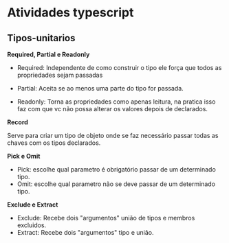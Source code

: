 # Atividades typescript

## Tipos-unitarios

**Required, Partial e Readonly**

- Required: Independente de como construir o tipo ele força que todos as propriedades sejam passadas

- Partial: Aceita se ao menos uma parte do tipo for passada.

- Readonly: Torna as propriedades como apenas leitura, na pratica isso faz com que vc não possa alterar os valores depois de declarados.

**Record**

Serve para criar um tipo de objeto onde se faz necessário passar todas as chaves com os tipos declarados.

**Pick e Omit**

- Pick: escolhe qual parametro é obrigatório passar de um determinado tipo.
- Omit: escolhe qual parametro não se deve passar de um determinado tipo.

**Exclude e Extract**

- Exclude: Recebe dois "argumentos" união de tipos e membros excluidos.
- Extract: Recebe dois "argumentos" tipo e união.
